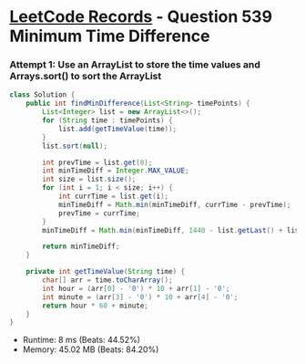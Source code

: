 # [LeetCode Records](../../README.md) - Question 539 Minimum Time Difference

### Attempt 1: Use an ArrayList to store the time values and Arrays.sort() to sort the ArrayList
```java
class Solution {
    public int findMinDifference(List<String> timePoints) {
        List<Integer> list = new ArrayList<>();
        for (String time : timePoints) {
            list.add(getTimeValue(time));
        }
        list.sort(null);

        int prevTime = list.get(0);
        int minTimeDiff = Integer.MAX_VALUE;
        int size = list.size();
        for (int i = 1; i < size; i++) {
            int currTime = list.get(i);
            minTimeDiff = Math.min(minTimeDiff, currTime - prevTime);
            prevTime = currTime;
        }
        minTimeDiff = Math.min(minTimeDiff, 1440 - list.getLast() + list.getFirst());

        return minTimeDiff;
    }

    private int getTimeValue(String time) {
        char[] arr = time.toCharArray();
        int hour = (arr[0] - '0') * 10 + arr[1] - '0';
        int minute = (arr[3] - '0') * 10 + arr[4] - '0';
        return hour * 60 + minute;
    }
}
```
- Runtime: 8 ms (Beats: 44.52%)
- Memory: 45.02 MB (Beats: 84.20%)

<br>
